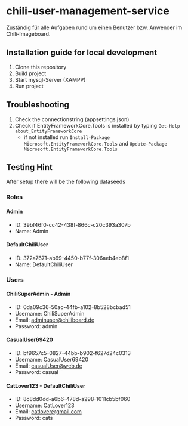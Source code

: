 # chili-user-management-service
Zuständig für alle Aufgaben rund um einen Benutzer bzw. Anwender im Chili-Imageboard.

## Installation guide for local development
1. Clone this repository
2. Build project
3. Start mysql-Server (XAMPP)
4. Run project 

## Troubleshooting
1. Check the connectionstring (appsettings.json)
2. Check if EntityFrameworkCore.Tools is installed by typing `Get-Help about_EntityFrameworkCore`
   - if not installed run `Install-Package Microsoft.EntityFrameworkCore.Tools` and `Update-Package Microsoft.EntityFrameworkCore.Tools`

## Testing Hint
After setup there will be the following dataseeds
### Roles
#### Admin
- ID: 39bf46f0-cc42-438f-866c-c20c393a307b
- Name: Admin
#### DefaultChiliUser
- ID: 372a7671-ab69-4450-b77f-306aeb4eb8f1
- Name: DefaultChiliUser
### Users
#### ChiliSuperAdmin - Admin
- ID: 0da09c36-50ac-44fb-a102-8b528bcbad51
- Username: ChiliSuperAdmin
- Email: adminuser@chiliboard.de
- Password: admin
#### CasualUser69420
- ID: bf9657c5-0827-44bb-b902-f627d24c0313
- Username: CasualUser69420
- Email: casualUser@web.de
- Password: casual
#### CatLover123 - DefaultChiliUser
- ID: 8c8dd0dd-a6b6-478d-a298-1011cb5bf060
- Username: CatLover123
- Email: catlover@gmail.com
- Password: cats
